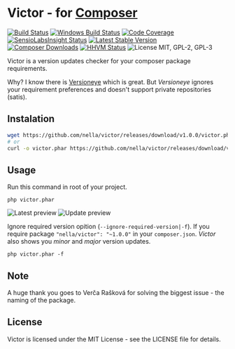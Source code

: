 # Victor - for [Composer](https://getcomposer.org)

[![Build Status](https://img.shields.io/travis/nella/victor/master.svg?style=flat-square)](https://travis-ci.org/nella/victor)
[![Windows Build Status](https://img.shields.io/appveyor/ci/Vrtak-CZ/victor/master.svg?style=flat-square)](https://ci.appveyor.com/project/Vrtak-CZ/victor)
[![Code Coverage](https://img.shields.io/coveralls/nella/victor.svg?style=flat-square)](https://coveralls.io/r/nella/victor)
[![SensioLabsInsight Status](https://img.shields.io/sensiolabs/i/3e962886-fa83-4601-a7d9-e75395111542.svg?style=flat-square)](https://insight.sensiolabs.com/projects/3e962886-fa83-4601-a7d9-e75395111542)
[![Latest Stable Version](https://img.shields.io/packagist/v/nella/victor.svg?style=flat-square)](https://packagist.org/packages/nella/victor)
[![Composer Downloads](https://img.shields.io/packagist/dt/nella/victor.svg?style=flat-square)](https://packagist.org/packages/nella/victor)
[![HHVM Status](https://img.shields.io/hhvm/nella/victor.svg?style=flat-square)](http://hhvm.h4cc.de/package/nella/victor)
![License MIT, GPL-2, GPL-3](https://img.shields.io/badge/license-MIT-blue.svg?style=flat-square)

Victor is a version updates checker for your composer package requirements.

Why? I know there is [Versioneye](https://www.versioneye.com/) which is great.
But _Versioneye_ ignores your requirement preferences and doesn't support private repositories (satis).

## Instalation

```bash
wget https://github.com/nella/victor/releases/download/v1.0.0/victor.phar -O victor.phar
# or
curl -o victor.phar https://github.com/nella/victor/releases/download/v1.0.0/victor.phar
```

## Usage

Run this command in root of your project.

```
php victor.phar
```

![Latest preview](https://github.com/nella/victor/blob/master/build/latest.png)
![Update preview](https://github.com/nella/victor/blob/master/build/update.png)

Ignore required version opition (`--ignore-required-version|-f`).
If you require package `"nella/victor": "~1.0.0"` in your `composer.json`.
_Victor_ also shows you _minor_ and _major_ version updates.

```
php victor.phar -f
```

## Note

A huge thank you goes to Verča Rašková for solving the biggest issue - the naming of the package.

## License

Victor is licensed under the MIT License - see the LICENSE file for details.
